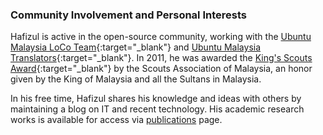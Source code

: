 <h3>Community Involvement and Personal Interests</h3>

Hafizul is active in the open-source community, working with the [Ubuntu Malaysia LoCo Team](https://launchpad.net/~ubuntu-my){:target="_blank"} and [Ubuntu Malaysia Translators](https://launchpad.net/~ms-translators){:target="_blank"}. In 2011, he was awarded the [King's Scouts Award](https://en.wikipedia.org/wiki/King%27s_Scout_(Scouts_Association_of_Malaysia)){:target="_blank"} by the Scouts Association of Malaysia, an honor given by the King of Malaysia and all the Sultans in Malaysia.

In his free time, Hafizul shares his knowledge and ideas with others by maintaining a blog on IT and recent technology. His academic research works is available for access via [publications](/publications/) page.

